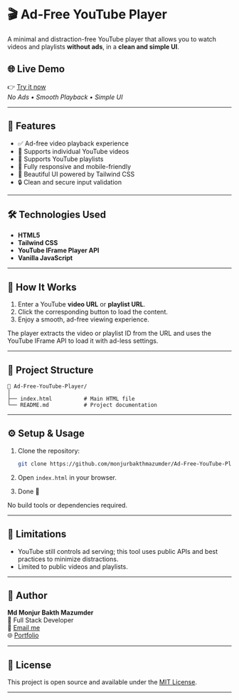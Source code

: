 

# 🎬 Ad-Free YouTube Player

A minimal and distraction-free YouTube player that allows you to watch videos and playlists **without ads**, in a **clean and simple UI**.

## 🌐 Live Demo

👉 [Try it now](https://monjurbakthmazumder.github.io/Ad-Free-YouTube-Player/)  
_No Ads • Smooth Playback • Simple UI_

---

## 🚀 Features

- ✅ Ad-free video playback experience
- 🎥 Supports individual YouTube videos
- 📃 Supports YouTube playlists
- 📱 Fully responsive and mobile-friendly
- 🌈 Beautiful UI powered by Tailwind CSS
- 🔒 Clean and secure input validation

---

## 🛠️ Technologies Used

- **HTML5**
- **Tailwind CSS**
- **YouTube IFrame Player API**
- **Vanilla JavaScript**

---

## 🧠 How It Works

1. Enter a YouTube **video URL** or **playlist URL**.
2. Click the corresponding button to load the content.
3. Enjoy a smooth, ad-free viewing experience.

The player extracts the video or playlist ID from the URL and uses the YouTube IFrame API to load it with ad-less settings.

---

## 📂 Project Structure

```
📁 Ad-Free-YouTube-Player/
│
├── index.html          # Main HTML file
└── README.md           # Project documentation
```

---

## ⚙️ Setup & Usage

1. Clone the repository:

   ```bash
   git clone https://github.com/monjurbakthmazumder/Ad-Free-YouTube-Player.git
   ```

2. Open `index.html` in your browser.

3. Done 🎉

No build tools or dependencies required.

---

## 📌 Limitations

- YouTube still controls ad serving; this tool uses public APIs and best practices to minimize distractions.
- Limited to public videos and playlists.

---

## 🙌 Author

**Md Monjur Bakth Mazumder**  
💼 Full Stack Developer  
📧 [Email me](mailto:md.monjurmbm2001@gmail.com)  
🌐 [Portfolio](https://mdmonjurbakthmazumder.netlify.app)

---

## 📃 License

This project is open source and available under the [MIT License](LICENSE).

---

